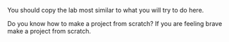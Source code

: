 
You should copy the lab most similar to what you will try to do here. 

Do you know how to make a project from scratch? If you are feeling brave make a project from scratch.
